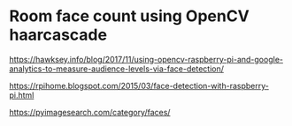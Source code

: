 # Room face count using OpenCV haarcascade

https://hawksey.info/blog/2017/11/using-opencv-raspberry-pi-and-google-analytics-to-measure-audience-levels-via-face-detection/

https://rpihome.blogspot.com/2015/03/face-detection-with-raspberry-pi.html

https://pyimagesearch.com/category/faces/
